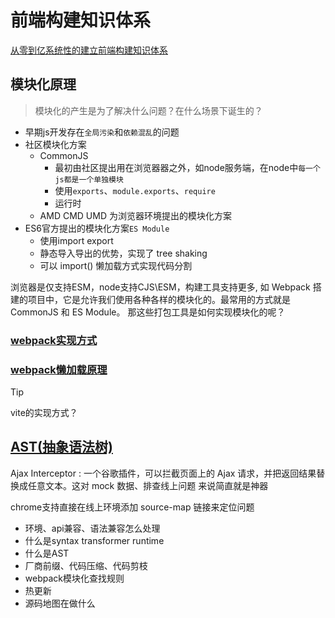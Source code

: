 # 前端构建知识体系

[从零到亿系统性的建立前端构建知识体系](https://juejin.cn/post/7147365025047379981/)

## 模块化原理

> 模块化的产生是为了解决什么问题？在什么场景下诞生的？

- 早期js开发存在`全局污染`和`依赖混乱`的问题
- 社区模块化方案
  - CommonJS
      - 最初由社区提出用在浏览器器之外，如node服务端，在node中`每一个js都是一个单独模块`
      - 使用`exports`、`module.exports`、`require`
      - 运行时
  - AMD CMD UMD 为浏览器环境提出的模块化方案
- ES6官方提出的模块化方案`ES Module`
    - 使用import export
    - 静态导入导出的优势，实现了 tree shaking
    - 可以 import() 懒加载方式实现代码分割

浏览器是仅支持ESM，node支持CJS\ESM，构建工具支持更多, 如 Webpack 搭建的项目中，它是允许我们使用各种各样的模块化的。最常用的方式就是 CommonJS 和 ES Module。
那这些打包工具是如何实现模块化的呢？
### [webpack实现方式](./webpack/构建体系01-webpack模块化原理)
### [webpack懒加载原理](./webpack/构建体系02-webpack懒加载原理)

> [!TIP]
> vite的实现方式？

## [AST(抽象语法树)](./AST)


Ajax Interceptor : 一个谷歌插件，可以拦截页面上的 Ajax 请求，并把返回结果替换成任意文本。这对 mock 数据、排查线上问题 来说简直就是神器

chrome支持直接在线上环境添加 source-map 链接来定位问题

- 环境、api兼容、语法兼容怎么处理
- 什么是syntax transformer runtime
- 什么是AST
- 厂商前缀、代码压缩、代码剪枝
- webpack模块化查找规则
- 热更新
- 源码地图在做什么

